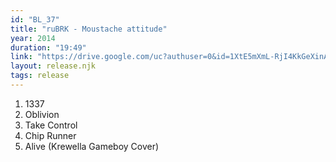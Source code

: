 ```yaml
---
id: "BL_37"
title: "ruBRK - Moustache attitude"
year: 2014
duration: "19:49"
link: "https://drive.google.com/uc?authuser=0&id=1XtE5mXmL-RjI4KkGeXinAaTeJ0DFqy1_&export=download"
layout: release.njk
tags: release
---
```


01. 1337
02. Oblivion
03. Take Control
04. Chip Runner
05. Alive (Krewella Gameboy Cover)
